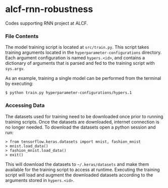 # alcf-rnn-robustness
Codes supporting RNN project at ALCF.

### File Contents

The model training script is located at ``src/train.py``. This script takes training arguments located in the ``hyperparameter-configurations`` directory. Each argument configuration is named ``hypers.<id>``, and contains a dictionary of arguments that is parsed and fed to the training script with ``sys.argv``.

As an example, training a single model can be performed from the terminal by executing:

	$ python train.py hyperparameter-configurations/hypers.1  

### Accessing Data

The datasets used for training need to be downloaded once prior to running training scripts. Once the datasets are downloaded, internet connection is no longer needed. To download the datasets open a python session and run:

	> from tensorflow.keras.datasets import mnist, fashion_mnist
	> mnist.load_data()
	> fashion_mnist.load_data()
	> exit()

This will download the datasets to ``~/.keras/datasets`` and make them available for the training script to access at runtime. Executing the training script will load and augment the downloaded datasets according to the arguments stored in ``hypers.<id>``. 

